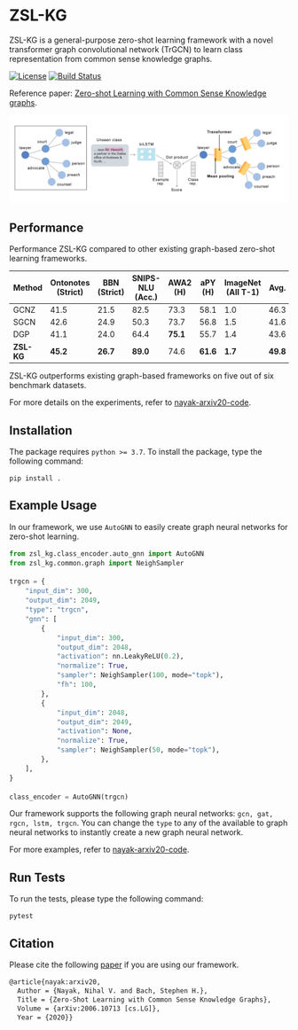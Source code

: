 # ZSL-KG
ZSL-KG is a general-purpose zero-shot learning framework with a novel transformer graph convolutional network (TrGCN) to learn class representation from common sense knowledge graphs.

[![License](https://img.shields.io/badge/License-Apache%202.0-blue.svg)](https://opensource.org/licenses/Apache-2.0)
[![Build Status](https://app.travis-ci.com/BatsResearch/zsl-kg.svg?token=jQxgqST7Y6ohrRv6XanM&branch=master)](https://app.travis-ci.com/github/BatsResearch/zsl-kg)

Reference paper: [Zero-shot Learning with Common Sense Knowledge graphs](https://arxiv.org/abs/2006.10713).

![alt text](assets/zsl-kg.png)

## Performance
Performance ZSL-KG compared to other existing graph-based zero-shot learning frameworks.


|    Method        | Ontonotes (Strict) | BBN  (Strict)| SNIPS-NLU  (Acc.)   | AWA2  (H)   | aPY   (H)   | ImageNet (All T-1) | Avg.     |
|------------------|--------------------|--------------|---------------------|-------------|-------------|----------|----------|
| GCNZ             | 41.5               | 21.5         | 82.5                | 73.3        | 58.1        | 1.0      | 46.3     |
| SGCN             | 42.6               | 24.9         | 50.3                | 73.7        | 56.8        | 1.5      | 41.6     |
| DGP              | 41.1             | 24.0         | 64.4                | **75.1**    | 55.7        | 1.4      | 43.6     |
| **ZSL-KG**       | **45.2**           | **26.7**     | **89.0**            | 74.6        | **61.6**    | **1.7**  | **49.8** |

ZSL-KG outperforms existing graph-based frameworks on five out of six benchmark datasets.

For more details on the experiments, refer to [nayak-arxiv20-code](https://github.com/BatsResearch/nayak-arxiv20-code).
## Installation
The package requires `python >= 3.7`. To install the package, type the following command:
```
pip install .
```

## Example Usage
In our framework, we use `AutoGNN` to easily create graph neural networks for zero-shot learning.

```python
from zsl_kg.class_encoder.auto_gnn import AutoGNN
from zsl_kg.common.graph import NeighSampler

trgcn = {
    "input_dim": 300,
    "output_dim": 2049,
    "type": "trgcn",
    "gnn": [
        {
            "input_dim": 300,
            "output_dim": 2048,
            "activation": nn.LeakyReLU(0.2),
            "normalize": True,
            "sampler": NeighSampler(100, mode="topk"),
            "fh": 100,
        },
        {
            "input_dim": 2048,
            "output_dim": 2049,
            "activation": None,
            "normalize": True,
            "sampler": NeighSampler(50, mode="topk"),
        },
    ],
}

class_encoder = AutoGNN(trgcn)
```

Our framework supports the following graph neural networks: `gcn, gat, rgcn, lstm, trgcn`.
You can change the `type` to any of the available to graph neural networks to instantly create a new graph neural network.

For more examples, refer to [nayak-arxiv20-code](https://github.com/BatsResearch/nayak-arxiv20-code).

## Run Tests
To run the tests, please type the following command:
```
pytest
```

## Citation
Please cite the following [paper](https://arxiv.org/abs/2006.10713) if you are using our framework.

```
@article{nayak:arxiv20,
  Author = {Nayak, Nihal V. and Bach, Stephen H.},
  Title = {Zero-Shot Learning with Common Sense Knowledge Graphs},
  Volume = {arXiv:2006.10713 [cs.LG]},
  Year = {2020}}
```